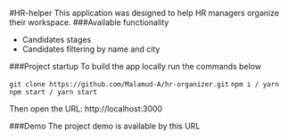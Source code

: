 #HR-helper
This application was designed to help HR managers organize their workspace.
###Available functionality
- Candidates stages
- Candidates filtering by name and city

###Project startup
To build the app locally run the commands below

`git clone https://github.com/Malamud-A/hr-organizer.git`
`npm i / yarn`
`npm start / yarn start`

Then open the URL: http://localhost:3000

###Demo
The project demo is available by this URL
